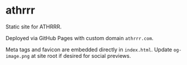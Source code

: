 # athrrr

Static site for ATHRRR.

Deployed via GitHub Pages with custom domain `athrrr.com`.

Meta tags and favicon are embedded directly in `index.html`. Update `og-image.png` at site root if desired for social previews.